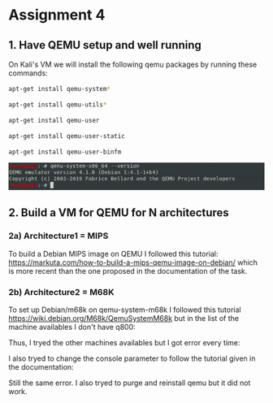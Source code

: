 # Assignment 4

## 1. Have QEMU setup and well running

On Kali's VM we will install the following qemu packages by running these commands:

```bash
apt-get install qemu-system*
```
```bash
apt-get install qemu-utils*
```
```bash
apt-get install qemu-user
```
```bash
apt-get install qemu-user-static
```
```bash
apt-get install qemu-user-binfm
```
![check-version-qemu](img/check-version-qemu.png)

## 2. Build a VM for QEMU for N architectures

### 2a) Architecture1 = MIPS

To build a Debian MIPS image on QEMU I followed this tutorial: https://markuta.com/how-to-build-a-mips-qemu-image-on-debian/ which is more recent than the one proposed in the documentation of the task.

### 2b) Architecture2 = M68K

To set up Debian/m68k on qemu-system-m68k I followed this tutorial https://wiki.debian.org/M68k/QemuSystemM68k but in the list of the machine availables I don't have q800:

Thus, I tryed the other machines availables but I got error every time:

I also tryed to change the console parameter to follow the tutorial given in the documentation:

Still the same error. I also tryed to purge and reinstall qemu but it did not work.

